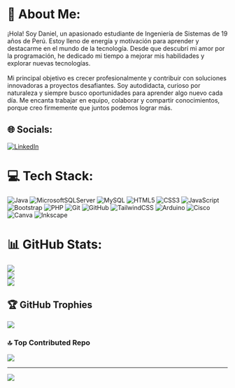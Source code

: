 # 💫 About Me:
¡Hola! Soy Daniel, un apasionado estudiante de Ingeniería de Sistemas de 19 años de Perú. Estoy lleno de energía y motivación para aprender y destacarme en el mundo de la tecnología. Desde que descubrí mi amor por la programación, he dedicado mi tiempo a mejorar mis habilidades y explorar nuevas tecnologías.<br><br>Mi principal objetivo es crecer profesionalmente y contribuir con soluciones innovadoras a proyectos desafiantes. Soy autodidacta, curioso por naturaleza y siempre busco oportunidades para aprender algo nuevo cada día. Me encanta trabajar en equipo, colaborar y compartir conocimientos, porque creo firmemente que juntos podemos lograr más.


## 🌐 Socials:
[![LinkedIn](https://img.shields.io/badge/LinkedIn-%230077B5.svg?logo=linkedin&logoColor=white)](https://linkedin.com/in/daniel-castañeda-810056286) 

# 💻 Tech Stack:
![Java](https://img.shields.io/badge/java-%23ED8B00.svg?style=for-the-badge&logo=openjdk&logoColor=white) ![MicrosoftSQLServer](https://img.shields.io/badge/Microsoft%20SQL%20Server-CC2927?style=for-the-badge&logo=microsoft%20sql%20server&logoColor=white) ![MySQL](https://img.shields.io/badge/mysql-4479A1.svg?style=for-the-badge&logo=mysql&logoColor=white) ![HTML5](https://img.shields.io/badge/html5-%23E34F26.svg?style=for-the-badge&logo=html5&logoColor=white) ![CSS3](https://img.shields.io/badge/css3-%231572B6.svg?style=for-the-badge&logo=css3&logoColor=white) ![JavaScript](https://img.shields.io/badge/javascript-%23323330.svg?style=for-the-badge&logo=javascript&logoColor=%23F7DF1E) ![Bootstrap](https://img.shields.io/badge/bootstrap-%238511FA.svg?style=for-the-badge&logo=bootstrap&logoColor=white) ![PHP](https://img.shields.io/badge/php-%23777BB4.svg?style=for-the-badge&logo=php&logoColor=white) ![Git](https://img.shields.io/badge/git-%23F05033.svg?style=for-the-badge&logo=git&logoColor=white) ![GitHub](https://img.shields.io/badge/github-%23121011.svg?style=for-the-badge&logo=github&logoColor=white) ![TailwindCSS](https://img.shields.io/badge/tailwindcss-%2338B2AC.svg?style=for-the-badge&logo=tailwind-css&logoColor=white) ![Arduino](https://img.shields.io/badge/-Arduino-00979D?style=for-the-badge&logo=Arduino&logoColor=white) ![Cisco](https://img.shields.io/badge/cisco-%23049fd9.svg?style=for-the-badge&logo=cisco&logoColor=black) ![Canva](https://img.shields.io/badge/Canva-%2300C4CC.svg?style=for-the-badge&logo=Canva&logoColor=white) ![Inkscape](https://img.shields.io/badge/Inkscape-e0e0e0?style=for-the-badge&logo=inkscape&logoColor=080A13)

# 📊 GitHub Stats:
![](https://github-readme-stats.vercel.app/api?username=Yoshua19&theme=blueberry&hide_border=false&include_all_commits=false&count_private=false)<br/>
![](https://github-readme-streak-stats.herokuapp.com/?user=Yoshua19&theme=blueberry&hide_border=false)<br/>
![](https://github-readme-stats.vercel.app/api/top-langs/?username=Yoshua19&theme=blueberry&hide_border=false&include_all_commits=false&count_private=false&layout=compact)

## 🏆 GitHub Trophies
![](https://github-profile-trophy.vercel.app/?username=Yoshua19&theme=blueberry&no-frame=false&no-bg=true&margin-w=4)

### 🔝 Top Contributed Repo
![](https://github-contributor-stats.vercel.app/api?username=Yoshua19&limit=5&theme=blueberry&combine_all_yearly_contributions=true)

---
[![](https://visitcount.itsvg.in/api?id=Yoshua19&icon=0&color=1)](https://visitcount.itsvg.in)

<!-- Proudly created with GPRM ( https://gprm.itsvg.in ) -->



